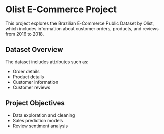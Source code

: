 # Olist E-Commerce Project

This project explores the Brazilian E-Commerce Public Dataset by Olist, which includes information about customer orders, products, and reviews from 2016 to 2018.

## Dataset Overview
The dataset includes attributes such as:
- Order details
- Product details
- Customer information
- Customer reviews

## Project Objectives
- Data exploration and cleaning
- Sales prediction models
- Review sentiment analysis
